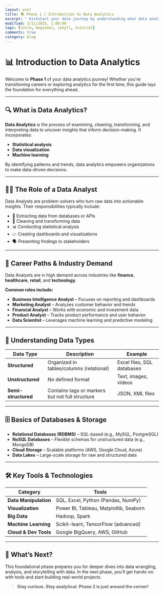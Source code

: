 ```yaml
---
layout: post
title: 📚 Phase 1 | Introduction to Data Analytics 
excerpt: " Kickstart your data journey by understanding what data analytics is, the role of a data analyst, and essential tools used in the industry."
modified: 3/21/2025, 1:00:00
tags: [intro, beginner, jekyll, tutorial]
comments: true
category: blog
---
```



# 📊 Introduction to Data Analytics

Welcome to **Phase 1** of your data analytics journey! Whether you're transitioning careers or exploring analytics for the first time, this guide lays the foundation for everything ahead.

---

## 🔍 What is Data Analytics?

**Data Analytics** is the process of examining, cleaning, transforming, and interpreting data to uncover insights that inform decision-making. It incorporates:

- **Statistical analysis**
- **Data visualization**
- **Machine learning**

By identifying patterns and trends, data analytics empowers organizations to make data-driven decisions.

---

## 👩‍💻 The Role of a Data Analyst

Data Analysts are problem-solvers who turn raw data into actionable insights. Their responsibilities typically include:

- 🔄 Extracting data from databases or APIs  
- 🧹 Cleaning and transforming data  
- 📊 Conducting statistical analysis  
- 📈 Creating dashboards and visualizations  
- 🗣️ Presenting findings to stakeholders  

---

## 🚀 Career Paths & Industry Demand

Data Analysts are in high demand across industries like **finance**, **healthcare**, **retail**, and **technology**.

**Common roles include:**

- **Business Intelligence Analyst** – Focuses on reporting and dashboards  
- **Marketing Analyst** – Analyzes customer behavior and trends  
- **Financial Analyst** – Works with economic and investment data  
- **Product Analyst** – Tracks product performance and user behavior  
- **Data Scientist** – Leverages machine learning and predictive modeling  

---

## 🧠 Understanding Data Types

| Data Type        | Description                                                   | Example                    |
|------------------|---------------------------------------------------------------|----------------------------|
| **Structured**    | Organized in tables/columns (relational)                     | Excel files, SQL databases |
| **Unstructured**  | No defined format                                             | Text, images, videos       |
| **Semi-structured** | Contains tags or markers but not full structure           | JSON, XML files            |

---

## 🗄️ Basics of Databases & Storage

- **Relational Databases (RDBMS)** – SQL-based (e.g., MySQL, PostgreSQL)  
- **NoSQL Databases** – Flexible schemas for unstructured data (e.g., MongoDB)  
- **Cloud Storage** – Scalable platforms (AWS, Google Cloud, Azure)  
- **Data Lakes** – Large-scale storage for raw and structured data  

---

## 🛠️ Key Tools & Technologies

| Category              | Tools                                      |
|-----------------------|--------------------------------------------|
| **Data Manipulation** | SQL, Excel, Python (Pandas, NumPy)         |
| **Visualization**     | Power BI, Tableau, Matplotlib, Seaborn     |
| **Big Data**          | Hadoop, Spark                              |
| **Machine Learning**  | Scikit-learn, TensorFlow (advanced)        |
| **Cloud & Dev Tools** | Google BigQuery, AWS, GitHub               |

---

## 🎯 What’s Next?

This foundational phase prepares you for deeper dives into data wrangling, analysis, and storytelling with data. In the next phase, you'll get hands-on with tools and start building real-world projects.

> **Stay curious. Stay analytical. Phase 2 is just around the corner!**

